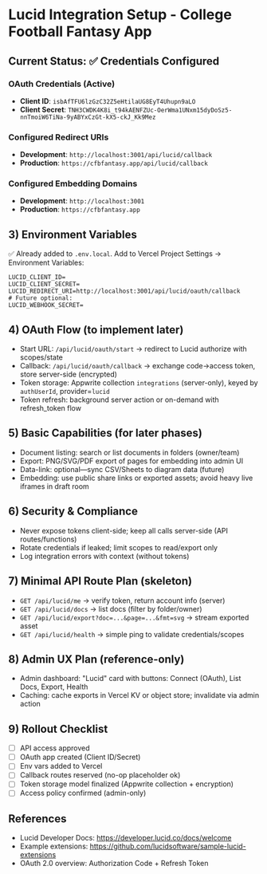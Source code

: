 # Lucid Integration Setup - College Football Fantasy App

## Current Status: ✅ Credentials Configured

### OAuth Credentials (Active)
- **Client ID**: `isbAfTFU6lzGzC32Z5eHtilaUG8EyT4Uhupn9aLO`
- **Client Secret**: `TNH3CWDK4K8i_t94kAENFZUc-OerWma1UNxm15dyDoSz5-nnTmoiW6TiNa-9yABYxCzGt-kX5-ckJ_Kk9Mez`

### Configured Redirect URIs
- **Development**: `http://localhost:3001/api/lucid/callback`
- **Production**: `https://cfbfantasy.app/api/lucid/callback`

### Configured Embedding Domains
- **Development**: `http://localhost:3001`
- **Production**: `https://cfbfantasy.app`

## 3) Environment Variables
✅ Already added to `.env.local`. Add to Vercel Project Settings → Environment Variables:
```
LUCID_CLIENT_ID=
LUCID_CLIENT_SECRET=
LUCID_REDIRECT_URI=http://localhost:3001/api/lucid/oauth/callback
# Future optional:
LUCID_WEBHOOK_SECRET=
```

## 4) OAuth Flow (to implement later)
- Start URL: `/api/lucid/oauth/start` → redirect to Lucid authorize with scopes/state
- Callback: `/api/lucid/oauth/callback` → exchange code→access token, store server-side (encrypted)
- Token storage: Appwrite collection `integrations` (server-only), keyed by `authUserId`, provider=`lucid`
- Token refresh: background server action or on-demand with refresh_token flow

## 5) Basic Capabilities (for later phases)
- Document listing: search or list documents in folders (owner/team)
- Export: PNG/SVG/PDF export of pages for embedding into admin UI
- Data-link: optional—sync CSV/Sheets to diagram data (future)
- Embedding: use public share links or exported assets; avoid heavy live iframes in draft room

## 6) Security & Compliance
- Never expose tokens client-side; keep all calls server-side (API routes/functions)
- Rotate credentials if leaked; limit scopes to read/export only
- Log integration errors with context (without tokens)

## 7) Minimal API Route Plan (skeleton)
- `GET /api/lucid/me` → verify token, return account info (server)
- `GET /api/lucid/docs` → list docs (filter by folder/owner)
- `GET /api/lucid/export?doc=...&page=...&fmt=svg` → stream exported asset
- `GET /api/lucid/health` → simple ping to validate credentials/scopes

## 8) Admin UX Plan (reference-only)
- Admin dashboard: "Lucid" card with buttons: Connect (OAuth), List Docs, Export, Health
- Caching: cache exports in Vercel KV or object store; invalidate via admin action

## 9) Rollout Checklist
- [ ] API access approved
- [ ] OAuth app created (Client ID/Secret)
- [ ] Env vars added to Vercel
- [ ] Callback routes reserved (no-op placeholder ok)
- [ ] Token storage model finalized (Appwrite collection + encryption)
- [ ] Access policy confirmed (admin-only)

## References
- Lucid Developer Docs: https://developer.lucid.co/docs/welcome
- Example extensions: https://github.com/lucidsoftware/sample-lucid-extensions
- OAuth 2.0 overview: Authorization Code + Refresh Token
